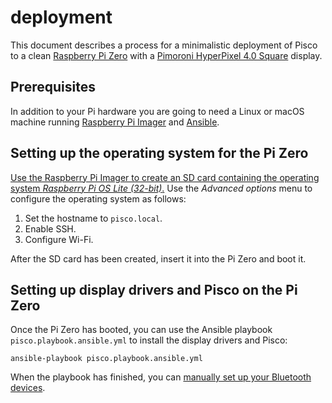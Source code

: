 # deployment

This document describes a process for a minimalistic deployment of Pisco
to a clean [Raspberry Pi Zero](https://www.raspberrypi.com/products/raspberry-pi-zero/)
with a [Pimoroni HyperPixel 4.0 Square](https://shop.pimoroni.com/products/hyperpixel-4-square?variant=30138251477075)
display.


## Prerequisites

In addition to your Pi hardware you are going to need a Linux or macOS machine running
[Raspberry Pi Imager](https://www.raspberrypi.com/software/) and
[Ansible](https://www.ansible.com).


## Setting up the operating system for the Pi Zero

[Use the Raspberry Pi Imager to create an SD card containing the operating system
*Raspberry Pi OS Lite (32-bit)*.](https://www.raspberrypi.com/documentation/computers/getting-started.html#using-raspberry-pi-imager)
Use the *Advanced options* menu to configure the operating system as follows:
1. Set the hostname to `pisco.local`.
2. Enable SSH.
3. Configure Wi-Fi.

After the SD card has been created, insert it into the Pi Zero and boot it.


## Setting up display drivers and Pisco on the Pi Zero

Once the Pi Zero has booted,
you can use the Ansible playbook `pisco.playbook.ansible.yml`
to install the display drivers and Pisco:
```shell
ansible-playbook pisco.playbook.ansible.yml
```

When the playbook has finished, you can
[manually set up your Bluetooth devices](https://howchoo.com/pi/bluetooth-raspberry-pi#setting-up-bluetooth-using-a-terminal-or-ssh-connection).

